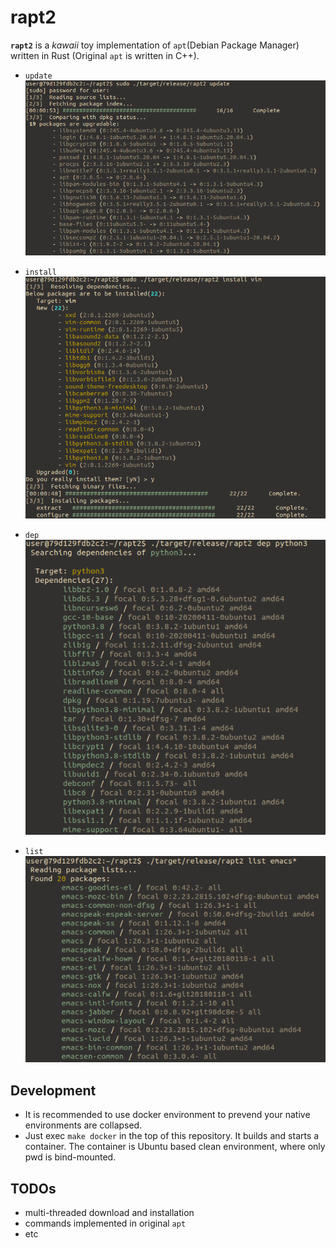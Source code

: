 # rapt2

**`rapt2`** is a *kawaii* toy implementation of `apt`(Debian Package Manager) written in Rust (Original `apt` is written in C++).

- `update`
![update](/img/update-2.png)

- `install`
![install](/img/install-1.png)

- `dep`
![dep](/img/dep-1.png)

- `list`
![list](/img/list-1.png)

## Development

- It is recommended to use docker environment to prevend your native environments are collapsed.
- Just exec `make docker` in the top of this repository. It builds and starts a container. The container is Ubuntu based clean environment, where only pwd is bind-mounted.

## TODOs

- multi-threaded download and installation
- commands implemented in original `apt`
- etc
